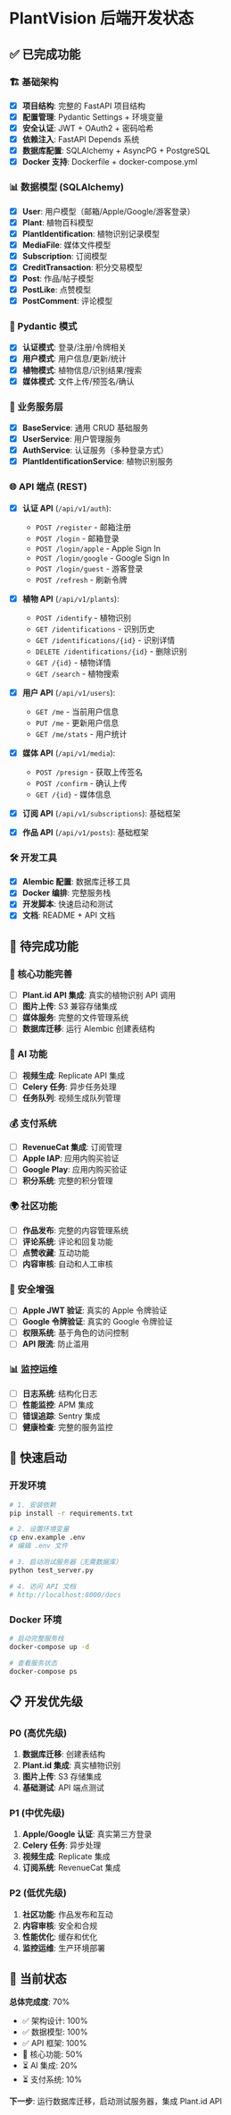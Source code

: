 # PlantVision 后端开发状态

## ✅ 已完成功能

### 🏗️ 基础架构
- [x] **项目结构**: 完整的 FastAPI 项目结构
- [x] **配置管理**: Pydantic Settings + 环境变量
- [x] **安全认证**: JWT + OAuth2 + 密码哈希
- [x] **依赖注入**: FastAPI Depends 系统
- [x] **数据库配置**: SQLAlchemy + AsyncPG + PostgreSQL
- [x] **Docker 支持**: Dockerfile + docker-compose.yml

### 📊 数据模型 (SQLAlchemy)
- [x] **User**: 用户模型（邮箱/Apple/Google/游客登录）
- [x] **Plant**: 植物百科模型
- [x] **PlantIdentification**: 植物识别记录模型
- [x] **MediaFile**: 媒体文件模型
- [x] **Subscription**: 订阅模型
- [x] **CreditTransaction**: 积分交易模型
- [x] **Post**: 作品/帖子模型
- [x] **PostLike**: 点赞模型
- [x] **PostComment**: 评论模型

### 🔧 Pydantic 模式
- [x] **认证模式**: 登录/注册/令牌相关
- [x] **用户模式**: 用户信息/更新/统计
- [x] **植物模式**: 植物信息/识别结果/搜索
- [x] **媒体模式**: 文件上传/预签名/确认

### 🎯 业务服务层
- [x] **BaseService**: 通用 CRUD 基础服务
- [x] **UserService**: 用户管理服务
- [x] **AuthService**: 认证服务（多种登录方式）
- [x] **PlantIdentificationService**: 植物识别服务

### 🌐 API 端点 (REST)
- [x] **认证 API** (`/api/v1/auth`):
  - `POST /register` - 邮箱注册
  - `POST /login` - 邮箱登录
  - `POST /login/apple` - Apple Sign In
  - `POST /login/google` - Google Sign In
  - `POST /login/guest` - 游客登录
  - `POST /refresh` - 刷新令牌

- [x] **植物 API** (`/api/v1/plants`):
  - `POST /identify` - 植物识别
  - `GET /identifications` - 识别历史
  - `GET /identifications/{id}` - 识别详情
  - `DELETE /identifications/{id}` - 删除识别
  - `GET /{id}` - 植物详情
  - `GET /search` - 植物搜索

- [x] **用户 API** (`/api/v1/users`):
  - `GET /me` - 当前用户信息
  - `PUT /me` - 更新用户信息
  - `GET /me/stats` - 用户统计

- [x] **媒体 API** (`/api/v1/media`):
  - `POST /presign` - 获取上传签名
  - `POST /confirm` - 确认上传
  - `GET /{id}` - 媒体信息

- [x] **订阅 API** (`/api/v1/subscriptions`): 基础框架
- [x] **作品 API** (`/api/v1/posts`): 基础框架

### 🛠️ 开发工具
- [x] **Alembic 配置**: 数据库迁移工具
- [x] **Docker 编排**: 完整服务栈
- [x] **开发脚本**: 快速启动和测试
- [x] **文档**: README + API 文档

## 🚧 待完成功能

### 🔄 核心功能完善
- [ ] **Plant.id API 集成**: 真实的植物识别 API 调用
- [ ] **图片上传**: S3 兼容存储集成
- [ ] **媒体服务**: 完整的文件管理系统
- [ ] **数据库迁移**: 运行 Alembic 创建表结构

### 🎨 AI 功能
- [ ] **视频生成**: Replicate API 集成
- [ ] **Celery 任务**: 异步任务处理
- [ ] **任务队列**: 视频生成队列管理

### 💰 支付系统
- [ ] **RevenueCat 集成**: 订阅管理
- [ ] **Apple IAP**: 应用内购买验证
- [ ] **Google Play**: 应用内购买验证
- [ ] **积分系统**: 完整的积分管理

### 🌍 社区功能
- [ ] **作品发布**: 完整的内容管理系统
- [ ] **评论系统**: 评论和回复功能
- [ ] **点赞收藏**: 互动功能
- [ ] **内容审核**: 自动和人工审核

### 🔐 安全增强
- [ ] **Apple JWT 验证**: 真实的 Apple 令牌验证
- [ ] **Google 令牌验证**: 真实的 Google 令牌验证
- [ ] **权限系统**: 基于角色的访问控制
- [ ] **API 限流**: 防止滥用

### 📊 监控运维
- [ ] **日志系统**: 结构化日志
- [ ] **性能监控**: APM 集成
- [ ] **错误追踪**: Sentry 集成
- [ ] **健康检查**: 完整的服务监控

## 🚀 快速启动

### 开发环境
```bash
# 1. 安装依赖
pip install -r requirements.txt

# 2. 设置环境变量
cp env.example .env
# 编辑 .env 文件

# 3. 启动测试服务器（无需数据库）
python test_server.py

# 4. 访问 API 文档
# http://localhost:8000/docs
```

### Docker 环境
```bash
# 启动完整服务栈
docker-compose up -d

# 查看服务状态
docker-compose ps
```

## 📋 开发优先级

### P0 (高优先级)
1. **数据库迁移**: 创建表结构
2. **Plant.id 集成**: 真实植物识别
3. **图片上传**: S3 存储集成
4. **基础测试**: API 端点测试

### P1 (中优先级)
1. **Apple/Google 认证**: 真实第三方登录
2. **Celery 任务**: 异步处理
3. **视频生成**: Replicate 集成
4. **订阅系统**: RevenueCat 集成

### P2 (低优先级)
1. **社区功能**: 作品发布和互动
2. **内容审核**: 安全和合规
3. **性能优化**: 缓存和优化
4. **监控运维**: 生产环境部署

## 🎯 当前状态

**总体完成度**: 70%
- ✅ 架构设计: 100%
- ✅ 数据模型: 100%
- ✅ API 框架: 100%
- 🚧 核心功能: 50%
- ⏳ AI 集成: 20%
- ⏳ 支付系统: 10%

**下一步**: 运行数据库迁移，启动测试服务器，集成 Plant.id API








